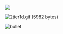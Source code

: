 ![](http://www.atug.com/andypatterns/_themes/canvas/acnvrule.gif)

![2tier1d.gif (5982 bytes)](http://www.atug.com/andypatterns/images/2tier1d.gif)

![bullet](http://www.atug.com/andypatterns/_themes/canvas/acnvbul1.gif)

